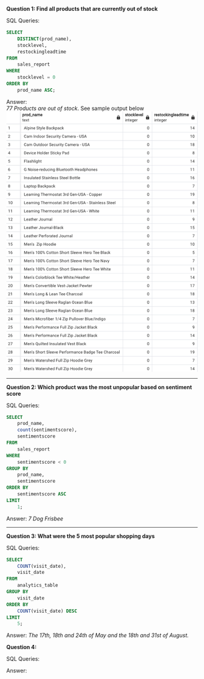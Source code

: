 **Question 1: Find all products that are currently out of stock**

SQL Queries:
```sql
SELECT
    DISTINCT(prod_name),
    stocklevel,
    restockingleadtime
FROM
    sales_report
WHERE
    stocklevel = 0
ORDER BY
    prod_name ASC;
```

Answer: \
*77 Products are out of stock*. See sample output below \
![Alt text](/result_screenshots/sec4_q1_result.png)

---

**Question 2: Which product was the most unpopular based on sentiment score**

SQL Queries: 
```sql
SELECT
    prod_name,
    count(sentimentscore),
    sentimentscore
FROM
    sales_report
WHERE
    sentimentscore < 0
GROUP BY
    prod_name,
    sentimentscore
ORDER BY
    sentimentscore ASC
LIMIT
    1;
```

Answer: *7 Dog Frisbee*


---

**Question 3: What were the 5 most popular shopping days**

SQL Queries:
```sql
SELECT
    COUNT(visit_date),
    visit_date
FROM
    analytics_table
GROUP BY
    visit_date
ORDER BY
    COUNT(visit_date) DESC
LIMIT
    5;
```

Answer: 
*The 17th, 18th and 24th of May and the 18th and 31st of August.*

**Question 4:**

SQL Queries:

Answer:





